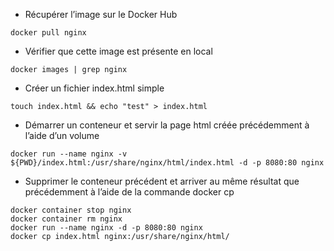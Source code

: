 - Récupérer l’image sur le Docker Hub
```
docker pull nginx
```

- Vérifier que cette image est présente en local
```
docker images | grep nginx
```

- Créer un fichier index.html simple
```
touch index.html && echo "test" > index.html
```

- Démarrer un conteneur et servir la page html créée précédemment à l’aide d’un volume
```
docker run --name nginx -v ${PWD}/index.html:/usr/share/nginx/html/index.html -d -p 8080:80 nginx
```

- Supprimer le conteneur précédent et arriver au même résultat que précédemment à l’aide de la commande docker cp
```
docker container stop nginx 
docker container rm nginx
docker run --name nginx -d -p 8080:80 nginx
docker cp index.html nginx:/usr/share/nginx/html/
```

```
